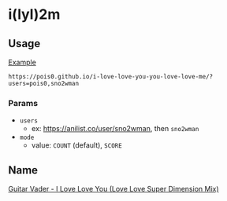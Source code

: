 # i(lyl)2m

## Usage

[Example](https://pois0.github.io/i-love-love-you-you-love-love-me/?users=pois0,sno2wman)

```
https://pois0.github.io/i-love-love-you-you-love-love-me/?users=pois0,sno2wman
```

### Params

- `users`
  - ex: https://anilist.co/user/sno2wman, then `sno2wman`
- `mode`
  - value: `COUNT` (default), `SCORE`

## Name

[Guitar Vader - I Love Love You (Love Love Super Dimension Mix)](https://soundcloud.com/hideki-naganuma/guitar-vader-remixed-by-hideki)
